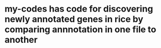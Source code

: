 # my-codes has code for discovering newly annotated genes in rice by comparing annnotation in one file to another


